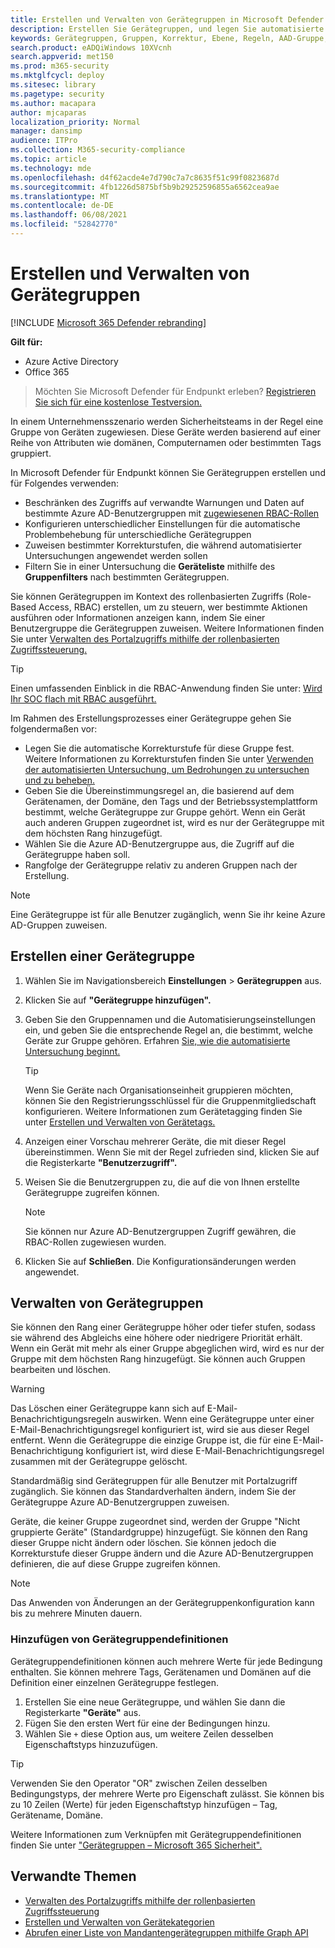 ```yaml
---
title: Erstellen und Verwalten von Gerätegruppen in Microsoft Defender für Endpunkt
description: Erstellen Sie Gerätegruppen, und legen Sie automatisierte Korrekturstufen für sie fest, indem Sie die für die Gruppe geltenden Regeln bestätigen.
keywords: Gerätegruppen, Gruppen, Korrektur, Ebene, Regeln, AAD-Gruppe, Rolle, zuweisen, Rangfolge
search.product: eADQiWindows 10XVcnh
search.appverid: met150
ms.prod: m365-security
ms.mktglfcycl: deploy
ms.sitesec: library
ms.pagetype: security
ms.author: macapara
author: mjcaparas
localization_priority: Normal
manager: dansimp
audience: ITPro
ms.collection: M365-security-compliance
ms.topic: article
ms.technology: mde
ms.openlocfilehash: d4f62acde4e7d790c7a7c8635f51c99f0823687d
ms.sourcegitcommit: 4fb1226d5875bf5b9b29252596855a6562cea9ae
ms.translationtype: MT
ms.contentlocale: de-DE
ms.lasthandoff: 06/08/2021
ms.locfileid: "52842770"
---
```

# <a name="create-and-manage-device-groups"></a>Erstellen und Verwalten von Gerätegruppen

[!INCLUDE [Microsoft 365 Defender rebranding](../../includes/microsoft-defender.md)]


**Gilt für:**
- Azure Active Directory
- Office 365

> Möchten Sie Microsoft Defender für Endpunkt erleben? [Registrieren Sie sich für eine kostenlose Testversion.](https://www.microsoft.com/microsoft-365/windows/microsoft-defender-atp?ocid=docs-wdatp-exposedapis-abovefoldlink)


In einem Unternehmensszenario werden Sicherheitsteams in der Regel eine Gruppe von Geräten zugewiesen. Diese Geräte werden basierend auf einer Reihe von Attributen wie domänen, Computernamen oder bestimmten Tags gruppiert.

In Microsoft Defender für Endpunkt können Sie Gerätegruppen erstellen und für Folgendes verwenden:
- Beschränken des Zugriffs auf verwandte Warnungen und Daten auf bestimmte Azure AD-Benutzergruppen mit [zugewiesenen RBAC-Rollen](rbac.md) 
- Konfigurieren unterschiedlicher Einstellungen für die automatische Problembehebung für unterschiedliche Gerätegruppen
- Zuweisen bestimmter Korrekturstufen, die während automatisierter Untersuchungen angewendet werden sollen
- Filtern Sie in einer Untersuchung die **Geräteliste** mithilfe des **Gruppenfilters** nach bestimmten Gerätegruppen.

Sie können Gerätegruppen im Kontext des rollenbasierten Zugriffs (Role-Based Access, RBAC) erstellen, um zu steuern, wer bestimmte Aktionen ausführen oder Informationen anzeigen kann, indem Sie einer Benutzergruppe die Gerätegruppen zuweisen. Weitere Informationen finden Sie unter [Verwalten des Portalzugriffs mithilfe der rollenbasierten Zugriffssteuerung.](rbac.md)

>[!TIP]
> Einen umfassenden Einblick in die RBAC-Anwendung finden Sie unter: [Wird Ihr SOC flach mit RBAC ausgeführt.](https://techcommunity.microsoft.com/t5/Windows-Defender-ATP/Is-your-SOC-running-flat-with-limited-RBAC/ba-p/320015)

Im Rahmen des Erstellungsprozesses einer Gerätegruppe gehen Sie folgendermaßen vor:
- Legen Sie die automatische Korrekturstufe für diese Gruppe fest. Weitere Informationen zu Korrekturstufen finden Sie unter [Verwenden der automatisierten Untersuchung, um Bedrohungen zu untersuchen und zu beheben.](automated-investigations.md)
- Geben Sie die Übereinstimmungsregel an, die basierend auf dem Gerätenamen, der Domäne, den Tags und der Betriebssystemplattform bestimmt, welche Gerätegruppe zur Gruppe gehört. Wenn ein Gerät auch anderen Gruppen zugeordnet ist, wird es nur der Gerätegruppe mit dem höchsten Rang hinzugefügt.
- Wählen Sie die Azure AD-Benutzergruppe aus, die Zugriff auf die Gerätegruppe haben soll.
- Rangfolge der Gerätegruppe relativ zu anderen Gruppen nach der Erstellung.

>[!NOTE]
>Eine Gerätegruppe ist für alle Benutzer zugänglich, wenn Sie ihr keine Azure AD-Gruppen zuweisen.

## <a name="create-a-device-group"></a>Erstellen einer Gerätegruppe

1. Wählen Sie im Navigationsbereich **Einstellungen**  >  **Gerätegruppen** aus.

2. Klicken Sie auf **"Gerätegruppe hinzufügen".**

3. Geben Sie den Gruppennamen und die Automatisierungseinstellungen ein, und geben Sie die entsprechende Regel an, die bestimmt, welche Geräte zur Gruppe gehören. Erfahren [Sie, wie die automatisierte Untersuchung beginnt.](automated-investigations.md#how-the-automated-investigation-starts)

    >[!TIP]
    >Wenn Sie Geräte nach Organisationseinheit gruppieren möchten, können Sie den Registrierungsschlüssel für die Gruppenmitgliedschaft konfigurieren. Weitere Informationen zum Gerätetagging finden Sie unter [Erstellen und Verwalten von Gerätetags.](machine-tags.md)

4. Anzeigen einer Vorschau mehrerer Geräte, die mit dieser Regel übereinstimmen. Wenn Sie mit der Regel zufrieden sind, klicken Sie auf die Registerkarte **"Benutzerzugriff".**

5. Weisen Sie die Benutzergruppen zu, die auf die von Ihnen erstellte Gerätegruppe zugreifen können.

    >[!NOTE]
    >Sie können nur Azure AD-Benutzergruppen Zugriff gewähren, die RBAC-Rollen zugewiesen wurden.

6. Klicken Sie auf **Schließen**. Die Konfigurationsänderungen werden angewendet.

## <a name="manage-device-groups"></a>Verwalten von Gerätegruppen

Sie können den Rang einer Gerätegruppe höher oder tiefer stufen, sodass sie während des Abgleichs eine höhere oder niedrigere Priorität erhält. Wenn ein Gerät mit mehr als einer Gruppe abgeglichen wird, wird es nur der Gruppe mit dem höchsten Rang hinzugefügt. Sie können auch Gruppen bearbeiten und löschen.



>[!WARNING]
>Das Löschen einer Gerätegruppe kann sich auf E-Mail-Benachrichtigungsregeln auswirken. Wenn eine Gerätegruppe unter einer E-Mail-Benachrichtigungsregel konfiguriert ist, wird sie aus dieser Regel entfernt. Wenn die Gerätegruppe die einzige Gruppe ist, die für eine E-Mail-Benachrichtigung konfiguriert ist, wird diese E-Mail-Benachrichtigungsregel zusammen mit der Gerätegruppe gelöscht.

Standardmäßig sind Gerätegruppen für alle Benutzer mit Portalzugriff zugänglich. Sie können das Standardverhalten ändern, indem Sie der Gerätegruppe Azure AD-Benutzergruppen zuweisen.

Geräte, die keiner Gruppe zugeordnet sind, werden der Gruppe "Nicht gruppierte Geräte" (Standardgruppe) hinzugefügt. Sie können den Rang dieser Gruppe nicht ändern oder löschen. Sie können jedoch die Korrekturstufe dieser Gruppe ändern und die Azure AD-Benutzergruppen definieren, die auf diese Gruppe zugreifen können.

>[!NOTE]
> Das Anwenden von Änderungen an der Gerätegruppenkonfiguration kann bis zu mehrere Minuten dauern.


### <a name="add-device-group-definitions"></a>Hinzufügen von Gerätegruppendefinitionen
Gerätegruppendefinitionen können auch mehrere Werte für jede Bedingung enthalten. Sie können mehrere Tags, Gerätenamen und Domänen auf die Definition einer einzelnen Gerätegruppe festlegen.

1. Erstellen Sie eine neue Gerätegruppe, und wählen Sie dann die Registerkarte **"Geräte"** aus.
2. Fügen Sie den ersten Wert für eine der Bedingungen hinzu.
3. Wählen Sie `+` diese Option aus, um weitere Zeilen desselben Eigenschaftstyps hinzuzufügen.

>[!TIP]
> Verwenden Sie den Operator "OR" zwischen Zeilen desselben Bedingungstyps, der mehrere Werte pro Eigenschaft zulässt.
> Sie können bis zu 10 Zeilen (Werte) für jeden Eigenschaftstyp hinzufügen – Tag, Gerätename, Domäne.

Weitere Informationen zum Verknüpfen mit Gerätegruppendefinitionen finden Sie unter ["Gerätegruppen – Microsoft 365 Sicherheit".](https://sip.security.microsoft.com/homepage)

## <a name="related-topics"></a>Verwandte Themen

- [Verwalten des Portalzugriffs mithilfe der rollenbasierten Zugriffssteuerung](rbac.md)
- [Erstellen und Verwalten von Gerätekategorien](machine-tags.md)
- [Abrufen einer Liste von Mandantengerätegruppen mithilfe Graph API](/graph/api/device-list-memberof)
